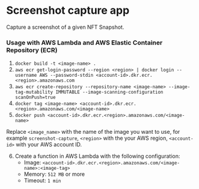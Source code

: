 # Screenshot capture app

Capture a screenshot of a given NFT Snapshot.

### Usage with AWS Lambda and AWS Elastic Container Repository (ECR)

1. `docker build -t <image-name> .`
2. `aws ecr get-login-password --region <region> | docker login --username AWS --password-stdin <account-id>.dkr.ecr.<region>.amazonaws.com`
3. `aws ecr create-repository --repository-name <image-name> --image-tag-mutability IMMUTABLE --image-scanning-configuration scanOnPush=true`
4. `docker tag <image-name> <account-id>.dkr.ecr.<region>.amazonaws.com/<image-name>`
5. `docker push <account-id>.dkr.ecr.<region>.amazonaws.com/<image-name>`

Replace `<image_name>` with the name of the image you want to use, for example `screenshot-capture`, `<region>` with the your AWS region, `<account-id>` with your AWS account ID.

6. Create a function in AWS Lambda with the following configuration:
   - Image: `<account-id>.dkr.ecr.<region>.amazonaws.com/<image-name>:<image-tag>`
   - Memory: `512 MB` or more
   - Timeout: `1 min`
